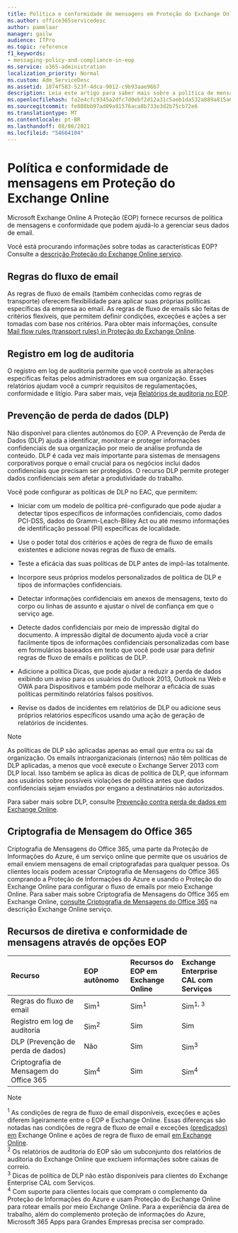 ```yaml
---
title: Política e conformidade de mensagens em Proteção do Exchange Online
ms.author: office365servicedesc
author: pamelaar
manager: gailw
audience: ITPro
ms.topic: reference
f1_keywords:
- messaging-policy-and-compliance-in-eop
ms.service: o365-administration
localization_priority: Normal
ms.custom: Adm_ServiceDesc
ms.assetid: 1074f583-523f-4dca-9012-c9b93aae96b7
description: Leia este artigo para saber mais sobre a política de mensagens e os recursos de conformidade no Microsoft Exchange Online Protection (EOP).
ms.openlocfilehash: fa2e4cfc9345a2dfc7d0ebf2d12a31c5aeb1da532a889a815a0ec3d6d5880c2b
ms.sourcegitcommit: fe808bb97ad09a91576aca8b733e3d2b75cb72e6
ms.translationtype: MT
ms.contentlocale: pt-BR
ms.lasthandoff: 08/06/2021
ms.locfileid: "54664104"
---
```

# <a name="messaging-policy-and-compliance-in-exchange-online-protection"></a>Política e conformidade de mensagens em Proteção do Exchange Online

Microsoft Exchange Online A Proteção (EOP) fornece recursos de política de mensagens e conformidade que podem ajudá-lo a gerenciar seus dados de email.

Você está procurando informações sobre todas as características EOP? Consulte a [descrição Proteção do Exchange Online serviço](exchange-online-protection-service-description.md).

## <a name="mail-flow-rules"></a>Regras do fluxo de email

As regras de fluxo de emails (também conhecidas como regras de transporte) oferecem flexibilidade para aplicar suas próprias políticas específicas da empresa ao email. As regras de fluxo de emails são feitas de critérios flexíveis, que permitem definir condições, exceções e ações a ser tomadas com base nos critérios. Para obter mais informações, consulte [Mail flow rules (transport rules) in Proteção do Exchange Online](/microsoft-365/security/office-365-security/mail-flow-rules-transport-rules-0).

## <a name="audit-logging"></a>Registro em log de auditoria

O registro em log de auditoria permite que você controle as alterações específicas feitas pelos administradores em sua organização. Esses relatórios ajudam você a cumprir requisitos de regulamentações, conformidade e litígio. Para saber mais, veja [Relatórios de auditoria no EOP](/microsoft-365/security/office-365-security/auditing-reports-in-eop).

## <a name="data-loss-prevention-dlp"></a>Prevenção de perda de dados (DLP)

Não disponível para clientes autônomos do EOP. A Prevenção de Perda de Dados (DLP) ajuda a identificar, monitorar e proteger informações confidenciais de sua organização por meio de análise profunda de conteúdo. DLP é cada vez mais importante para sistemas de mensagens corporativos porque o email crucial para os negócios inclui dados confidenciais que precisam ser protegidos. O recurso DLP permite proteger dados confidenciais sem afetar a produtividade do trabalho.

Você pode configurar as políticas de DLP no EAC, que permitem:

- Iniciar com um modelo de política pré-configurado que pode ajudar a detectar tipos específicos de informações confidenciais, como dados PCI-DSS, dados do Gramm-Leach-Bliley Act ou até mesmo informações de identificação pessoal (PII) específicas de localidade.

- Use o poder total dos critérios e ações de regra de fluxo de emails existentes e adicione novas regras de fluxo de emails.

- Teste a eficácia das suas políticas de DLP antes de impô-las totalmente.

- Incorpore seus próprios modelos personalizados de política de DLP e tipos de informações confidenciais.

- Detectar informações confidenciais em anexos de mensagens, texto do corpo ou linhas de assunto e ajustar o nível de confiança em que o serviço age.

- Detecte dados confidenciais por meio de impressão digital do documento. A impressão digital de documento ajuda você a criar facilmente tipos de informações confidenciais personalizadas com base em formulários baseados em texto que você pode usar para definir regras de fluxo de emails e políticas de DLP.

- Adicione a política Dicas, que pode ajudar a reduzir a perda de dados exibindo um aviso para os usuários do Outlook 2013, Outlook na Web e OWA para Dispositivos e também pode melhorar a eficácia de suas políticas permitindo relatórios falsos positivos.

- Revise os dados de incidentes em relatórios de DLP ou adicione seus próprios relatórios específicos usando uma ação de geração de relatórios de incidentes.

> [!NOTE]
> As políticas de DLP são aplicadas apenas ao email que entra ou sai da organização. Os emails intraorganizacionais (internos) não têm políticas de DLP aplicadas, a menos que você execute o Exchange Server 2013 com DLP local. Isso também se aplica às dicas de política de DLP, que informam aos usuários sobre possíveis violações de política antes que dados confidenciais sejam enviados por engano a destinatários não autorizados.

Para saber mais sobre DLP, consulte [Prevenção contra perda de dados em Exchange Online](/exchange/security-and-compliance/data-loss-prevention/data-loss-prevention).

## <a name="office-365-message-encryption"></a>Criptografia de Mensagem do Office 365

Criptografia de Mensagens do Office 365, uma parte da Proteção de Informações do Azure, é um serviço online que permite que os usuários de email enviem mensagens de email criptografadas para qualquer pessoa. Os clientes locais podem acessar Criptografia de Mensagens do Office 365 comprando a Proteção de Informações do Azure e usando o Proteção do Exchange Online para configurar o fluxo de emails por meio Exchange Online. Para saber mais sobre Criptografia de Mensagens do Office 365 em Exchange Online, [consulte Criptografia de Mensagens do Office 365](../exchange-online-service-description/message-policy-and-compliance.md#office-365-message-encryption) na descrição Exchange Online serviço.

## <a name="messaging-policy-and-compliance-features-across-eop-options"></a>Recursos de diretiva e conformidade de mensagens através de opções EOP

| Recurso | EOP autônomo | Recursos do EOP em <br/> Exchange Online | Exchange Enterprise <br/> CAL com Serviços |
|:-----|:-----|:-----|:-----|
|Regras do fluxo de email|Sim<sup>1</sup>|Sim<sup>1</sup>|Sim<sup>1, 3</sup>|
|Registro em log de auditoria|Sim<sup>2</sup>|Sim|Sim|
|DLP (Prevenção de perda de dados)|Não|Sim|Sim<sup>3</sup>|
|Criptografia de Mensagem do Office 365|Sim<sup>4</sup>|Sim|Sim<sup>4</sup>|

> [!NOTE]
> <sup>1</sup> As condições de regra de fluxo de email disponíveis, exceções e ações diferem ligeiramente entre o EOP e Exchange Online. Essas diferenças são notadas nas condições de regra de fluxo de email e exceções [(predicados) em](/Exchange/security-and-compliance/mail-flow-rules/conditions-and-exceptions) Exchange Online e ações de regra de fluxo de email [em Exchange Online](/Exchange/security-and-compliance/mail-flow-rules/mail-flow-rule-actions). <br/>
> <sup>2</sup> Os relatórios de auditoria do EOP são um subconjunto dos relatórios de auditoria do Exchange Online que excluem informações sobre caixas de correio.<br/>
> <sup>3</sup> Dicas de política de DLP não estão disponíveis para clientes do Exchange Enterprise CAL com Serviços.<br/>
> <sup>4</sup> Com suporte para clientes locais que compram o complemento da Proteção de Informações do Azure e usam Proteção do Exchange Online para rotear emails por meio Exchange Online. Para a experiência da área de trabalho, além do complemento proteção de informações do Azure, Microsoft 365 Apps para Grandes Empresas precisa ser comprado. <br/>